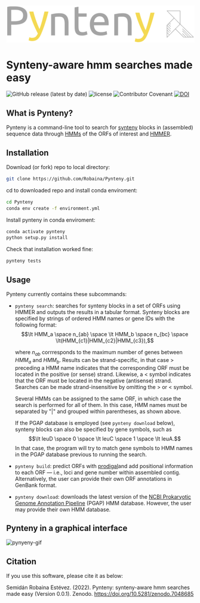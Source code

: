 ![logo](assets/logo.png)
<br>

# Synteny-aware hmm searches made easy

![GitHub release (latest by date)](https://img.shields.io/github/v/release/Robaina/pynteny)
![license](https://img.shields.io/github/license/Robaina/Pynteny)
![Contributor Covenant](https://img.shields.io/badge/Contributor%20Covenant-v2.0%20adopted-ff69b4)
[![DOI](https://zenodo.org/badge/500470783.svg)](https://zenodo.org/badge/latestdoi/500470783)

## What is Pynteny?

Pynteny is a command-line tool to search for [synteny](https://en.wikipedia.org/wiki/Synteny) blocks in (assembled) sequence data through [HMMs](https://www.bioinformatics.org/wiki/Hidden_Markov_Model) of the ORFs of interest and [HMMER](http://hmmer.janelia.org/).

## Installation

Download (or fork) repo to local directory:

```bash
git clone https://github.com/Robaina/Pynteny.git
```

cd to downloaded repo and install conda enviroment:

```bash
cd Pynteny
conda env create -f environment.yml
```

Install pynteny in conda enviroment:

```bash
conda activate pynteny
python setup.py install
```

Check that installation worked fine:

```bash
pynteny tests
```

## Usage

Pynteny currently contains these subcommands:

* `pynteny search`: searches for synteny blocks in a set of ORFs using HMMER and outputs the results in a tabular format. Synteny blocks are specified by strings of ordered HMM names or gene IDs with the following format:
$$\lt HMM_a \space n_{ab} \space \lt HMM_b \space n_{bc} \space \lt(HMM_{c1}|HMM_{c2}|HMM_{c3}),$$ 

    where $n_{ab}$ corrresponds to the maximum number of genes between $HMM_a$ and $HMM_b$. Results can be strand-specific, in that case $>$ preceding a HMM name indicates that the corresponding ORF must be located in the positive (or sense) strand. Likewise, a $<$ symbol indicates that the ORF must be located in the negative (antisense) strand. Searches can be made strand-insensitive by omitting the $>$ or $<$ symbol. 

    Several HMMs can be assigned to the same ORF, in which case the search is performed for all of them. In this case, HMM names must be separated by "|" and grouped within parentheses, as shown above.

    If the PGAP database is employed (see `pynteny download` below), synteny blocks can also be specified by gene symbols, such as $$\lt leuD \space 0 \space \lt leuC \space 1 \space \lt leuA.$$ In that case, the program will try to match gene symbols to HMM names in the PGAP database previous to running the search.

* `pynteny build`: predict ORFs with [prodigal]()and add positional information to each ORF &mdash; i.e., loci and gene number within assembled contig. Alternatively, the user can provide their own ORF annotations in GenBank format.
* `pynteny download`: downloads the latest version of the [NCBI Prokaryotic Genome Annotation Pipeline](https://github.com/ncbi/pgap) (PGAP) HMM database. However, the user may provide their own HMM database.

## Pynteny in a graphical interface
![pynyeny-gif](.github/assets/pynteny_1.gif)

## Citation

If you use this software, please cite it as below:

Semidán Robaina Estévez. (2022). Pynteny: synteny-aware hmm searches made easy (Version 0.0.1). Zenodo. https://doi.org/10.5281/zenodo.7048685
